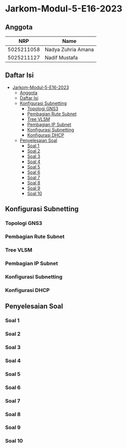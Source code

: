 # Jarkom-Modul-5-E16-2023

## Anggota

| NRP        | Name               |
| ---        | ---                |
| 5025211058 | Nadya Zuhria Amana |
| 5025211127 | Nadif Mustafa      |

## Daftar Isi
- [Jarkom-Modul-5-E16-2023](#jarkom-modul-5-e16-2023)
  - [Anggota](#anggota)
  - [Daftar Isi](#daftar-isi)
  - [Konfigurasi Subnetting](#konfigurasi-subnetting)
    - [Topologi GNS3](#topologi-gns3)
    - [Pembagian Rute Subnet](#pembagian-rute-subnet)
    - [Tree VLSM](#tree-vlsm)
    - [Pembagian IP Subnet](#pembagian-ip-subnet)
    - [Konfigurasi Subnetting](#konfigurasi-subnetting-1)
    - [Konfigurasi DHCP](#konfigurasi-dhcp)
  - [Penyelesaian Soal](#penyelesaian-soal)
    - [Soal 1](#soal-1)
    - [Soal 2](#soal-2)
    - [Soal 3](#soal-3)
    - [Soal 4](#soal-4)
    - [Soal 5](#soal-5)
    - [Soal 6](#soal-6)
    - [Soal 7](#soal-7)
    - [Soal 8](#soal-8)
    - [Soal 9](#soal-9)
    - [Soal 10](#soal-10)

## Konfigurasi Subnetting

### Topologi GNS3

### Pembagian Rute Subnet

### Tree VLSM

### Pembagian IP Subnet

### Konfigurasi Subnetting

### Konfigurasi DHCP

## Penyelesaian Soal

### Soal 1

### Soal 2

### Soal 3

### Soal 4

### Soal 5

### Soal 6

### Soal 7

### Soal 8

### Soal 9

### Soal 10
